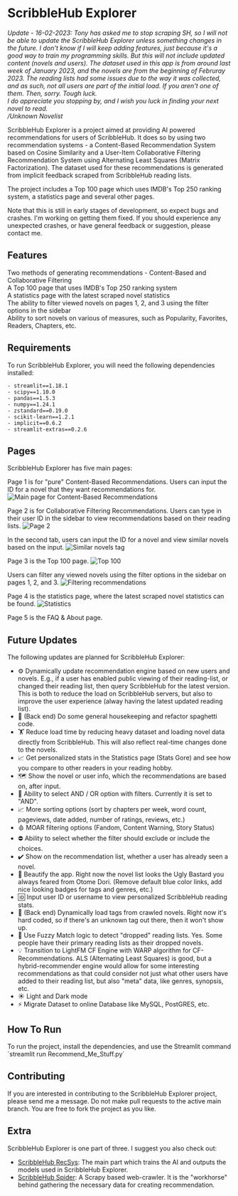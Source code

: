 # ScribbleHub Explorer

*Update - 16-02-2023: Tony has asked me to stop scraping SH, so I will not be able to update the ScribbleHub Explorer
unless something changes in the future. I don't know if I will keep adding features, just because it's a good way to train my programming skills.
But this will not include updated content (novels and users). The dataset used in this app is from around last week of January 2023, and the novels are from the beginning of 
Februray 2023. The reading lists had some issues due to the way it was collected, and as such, not all users are 
part of the initial load. If you aren't one of them. Then, sorry. Tough luck.  
I do appreciate you stopping by, and I wish you luck in finding your next novel to read.  
/Unknown Novelist*

ScribbleHub Explorer is a project aimed at providing AI powered recommendations for users of ScribbleHub. It does so by using two recommendation systems - a Content-Based Recommendation System based on Cosine Similarity and a User-Item Collaborative Filtering Recommendation System using Alternating Least Squares (Matrix Factorization). The dataset used for these recommendations is generated from implicit feedback scraped from ScribbleHub reading lists.

The project includes a Top 100 page which uses IMDB's Top 250 ranking system, a statistics page and several other pages.

Note that this is still in early stages of development, so expect bugs and crashes. I'm working on getting them fixed. If you should experience any unexpected crashes, or have general feedback or suggestion, please contact me.

## Features
Two methods of generating recommendations - Content-Based and Collaborative Filtering  
A Top 100 page that uses IMDB's Top 250 ranking system  
A statistics page with the latest scraped novel statistics  
The ability to filter viewed novels on pages 1, 2, and 3 using the filter options in the sidebar  
Ability to sort novels on various of measures, such as Popularity, Favorites, Readers, Chapters, etc.  

## Requirements
To run ScribbleHub Explorer, you will need the following dependencies installed:

    - streamlit==1.18.1
    - scipy==1.10.0
    - pandas==1.5.3
    - numpy==1.24.1
    - zstandard==0.19.0
    - scikit-learn==1.2.1
    - implicit==0.6.2
    - streamlit-extras==0.2.6

## Pages
ScribbleHub Explorer has five main pages:

Page 1 is for "pure" Content-Based Recommendations. Users can input the ID for a novel that they want recommendations for.
![Main page for Content-Based Recommendations](https://i.imgur.com/Xee1sSc.jpeg)

Page 2 is for Collaborative Filtering Recommendations. Users can type in their user ID in the sidebar to view recommendations based on their reading lists. 
![Page 2](https://i.imgur.com/a8JPpur.jpeg)

In the second tab, users can input the ID for a novel and view similar novels based on the input.
![Similar novels tag](https://i.imgur.com/TuvxHNb.jpeg)

Page 3 is the Top 100 page.
![Top 100](https://i.imgur.com/W72DAWj.jpeg)

Users can filter any viewed novels using the filter options in the sidebar on pages 1, 2, and 3.
![Filtering recommendations](https://i.imgur.com/Gv7qWiz.jpeg)

Page 4 is the statistics page, where the latest scraped novel statistics can be found.
![Statistics](https://i.imgur.com/hs4XRrK.jpeg)

Page 5 is the FAQ & About page.


## Future Updates
The following updates are planned for ScribbleHub Explorer:

- ⚙️ Dynamically update recommendation engine based on new users and novels. E.g., if a user has enabled public viewing of their reading-list, or changed their reading list, then query ScribbleHub for the latest version. This is both to reduce the load on ScribbleHub servers, but also to improve the user experience (alway having the latest updated reading list).
- 🧹 (Back end) Do some general housekeeping and refactor spaghetti code.
- 🏋️ Reduce load time by reducing heavy dataset and loading novel data directly from ScribbleHub. This will also reflect real-time changes done to the novels.
- 📈 Get personalized stats in the Statistics page (Stats Gore) and see how you compare to other readers in your reading hobby.
- 🗺️ Show the novel or user info, which the recommendations are based on, after input.
- 🔘 Ability to select AND / OR option with filters. Currently it is set to "AND".
- 📈 More sorting options (sort by chapters per week, word count, pageviews, date added, number of ratings, reviews, etc.)
- 🩸 MOAR filtering options (Fandom, Content Warning, Story Status)
- ⛔ Ability to select whether the filter should exclude or include the choices.
- ✔️ Show on the recommendation list, whether a user has already seen a novel.
- 💅 Beautify the app. Right now the novel list looks the Ugly Bastard you always feared from Otome Dori. (Remove default blue color links, add nice looking badges for tags and genres, etc.)
- 🆔 Input user ID or username to view personalized ScribbleHub reading stats.
- 🔖 (Back end) Dynamically load tags from crawled novels. Right now it's hard coded, so if there's an unknown tag out there, then it won't show up.
- 📑 Use Fuzzy Match logic to detect "dropped" reading lists. Yes. Some people have their primary reading lists as their dropped novels.
- 💡 Transition to LightFM CF Engine with WARP algorithm for CF-Recommendations. ALS (Alternating Least Squares) is good, but a hybrid-recommender engine would allow for some interesting recommendations as that could consider not just what other users have added to their reading list, but also "meta" data, like genres, synopsis, etc.
- ☀️ Light and Dark mode
- ⚡ Migrate Dataset to online Database like MySQL, PostGRES, etc.

## How To Run
To run the project, install the dependencies, and use the Streamlit command ´streamlit run Recommend_Me_Stuff.py´

## Contributing
If you are interested in contributing to the ScribbleHub Explorer project, please send me a message. Do not make pull requests to the active main branch. You are free to fork the project as you like.

## Extra
ScribbleHub Explorer is one part of three. I suggest you also check out:
- [ScribbleHub RecSys](https://github.com/alexkahler/scribbleHub-recsys): The main part which trains the AI and outputs the models used in ScribbleHub Explorer. 
- [ScribbleHub Spider](https://github.com/alexkahler/scribbleHub-spider): A Scrapy based web-crawler. It is the "workhorse" behind gathering the necessary data for creating recommendation.
